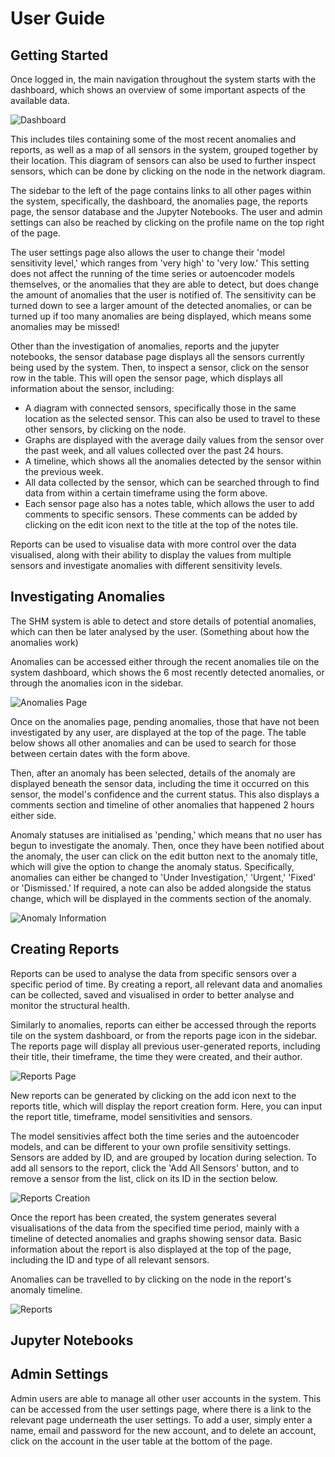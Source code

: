 # User Guide

## Getting Started

Once logged in, the main navigation throughout the system starts with the dashboard, which shows an overview of some important aspects of the available data.

![Dashboard](dash.png)

This includes tiles containing some of the most recent anomalies and reports, as well as a map of all sensors in the system, grouped together by their location. This diagram of sensors can also be used to further inspect sensors, which can be done by clicking on the node in the network diagram.

The sidebar to the left of the page contains links to all other pages within the system, specifically, the dashboard, the anomalies page, the reports page, the sensor database and the Jupyter Notebooks. The user and admin settings can also be reached by clicking on the profile name on the top right of the page.

The user settings page also allows the user to change their 'model sensitivity level,' which ranges from 'very high' to 'very low.' This setting does not affect the running of the time series or autoencoder models themselves, or the anomalies that they are able to detect, but does change the amount of anomalies that the user is notified of. The sensitivity can be turned down to see a larger amount of the detected anomalies, or can be turned up if too many anomalies are being displayed, which means some anomalies may be missed!

Other than the investigation of anomalies, reports and the jupyter notebooks, the sensor database page displays all the sensors currently being used by the system. Then, to inspect a sensor, click on the sensor row in the table. This will open the sensor page, which displays all information about the sensor, including:

- A diagram with connected sensors, specifically those in the same location as the selected sensor. This can also be used to travel to these other sensors, by clicking on the node.
- Graphs are displayed with the average daily values from the sensor over the past week, and all values collected over the past 24 hours.
- A timeline, which shows all the anomalies detected by the sensor within the previous week.
- All data collected by the sensor, which can be searched through to find data from within a certain timeframe using the form above.
- Each sensor page also has a notes table, which allows the user to add comments to specific sensors. These comments can be added by clicking on the edit icon next to the title at the top of the notes tile.

Reports can be used to visualise data with more control over the data visualised, along with their ability to display the values from multiple sensors and investigate anomalies with different sensitivity levels.

## Investigating Anomalies

The SHM system is able to detect and store details of potential anomalies, which can then be later analysed by the user. (Something about how the anomalies work)

Anomalies can be accessed either through the recent anomalies tile on the system dashboard, which shows the 6 most recently detected anomalies, or through the anomalies icon in the sidebar.

![Anomalies Page](anomalies-page.png)

Once on the anomalies page, pending anomalies, those that have not been investigated by any user, are displayed at the top of the page. The table below shows all other anomalies and can be used to search for those between certain dates with the form above.

Then, after an anomaly has been selected, details of the anomaly are displayed beneath the sensor data, including the time it occurred on this sensor, the model's confidence and the current status. This also displays a comments section and timeline of other anomalies that happened 2 hours either side.

Anomaly statuses are initialised as 'pending,' which means that no user has begun to investigate the anomaly. Then, once they have been notified about the anomaly, the user can click on the edit button next to the anomaly title, which will give the option to change the anomaly status. Specifically, anomalies can either be changed to 'Under Investigation,' 'Urgent,' 'Fixed' or 'Dismissed.' If required, a note can also be added alongside the status change, which will be displayed in the comments section of the anomaly.

![Anomaly Information](anomaly-info.png)

## Creating Reports

Reports can be used to analyse the data from specific sensors over a specific period of time. By creating a report, all relevant data and anomalies can be collected, saved and visualised in order to better analyse and monitor the structural health.

Similarly to anomalies, reports can either be accessed through the reports tile on the system dashboard, or from the reports page icon in the sidebar. The reports page will display all previous user-generated reports, including their title, their timeframe, the time they were created, and their author.

![Reports Page](reports-page.png)

New reports can be generated by clicking on the add icon next to the reports title, which will display the report creation form. Here, you can input the report title, timeframe, model sensitivities and sensors.

The model sensitivies affect both the time series and the autoencoder models, and can be different to your own profile sensitivity settings. Sensors are added by ID, and are grouped by location during selection. To add all sensors to the report, click the 'Add All Sensors' button, and to remove a sensor from the list, click on its ID in the section below.

![Reports Creation](report-creation.png)

Once the report has been created, the system generates several visualisations of the data from the specified time period, mainly with a timeline of detected anomalies and graphs showing sensor data. Basic information about the report is also displayed at the top of the page, including the ID and type of all relevant sensors.

Anomalies can be travelled to by clicking on the node in the report's anomaly timeline.

![Reports](report.png)

## Jupyter Notebooks

## Admin Settings

Admin users are able to manage all other user accounts in the system. This can be accessed from the user settings page, where there is a link to the relevant page underneath the user settings. To add a user, simply enter a name, email and password for the new account, and to delete an account, click on the account in the user table at the bottom of the page.